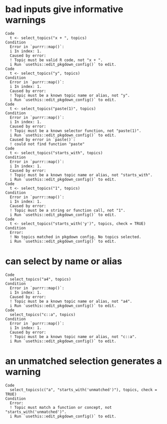 # bad inputs give informative warnings

    Code
      t <- select_topics("x + ", topics)
    Condition
      Error in `purrr::map()`:
      i In index: 1.
      Caused by error:
      ! Topic must be valid R code, not "x + ".
      i Run `usethis::edit_pkgdown_config()` to edit.
    Code
      t <- select_topics("y", topics)
    Condition
      Error in `purrr::map()`:
      i In index: 1.
      Caused by error:
      ! Topic must be a known topic name or alias, not "y".
      i Run `usethis::edit_pkgdown_config()` to edit.
    Code
      t <- select_topics("paste(1)", topics)
    Condition
      Error in `purrr::map()`:
      i In index: 1.
      Caused by error:
      ! Topic must be a known selector function, not "paste(1)".
      i Run `usethis::edit_pkgdown_config()` to edit.
      Caused by error in `paste()`:
      ! could not find function "paste"
    Code
      t <- select_topics("starts_with", topics)
    Condition
      Error in `purrr::map()`:
      i In index: 1.
      Caused by error:
      ! Topic must be a known topic name or alias, not "starts_with".
      i Run `usethis::edit_pkgdown_config()` to edit.
    Code
      t <- select_topics("1", topics)
    Condition
      Error in `purrr::map()`:
      i In index: 1.
      Caused by error:
      ! Topic must be a string or function call, not "1".
      i Run `usethis::edit_pkgdown_config()` to edit.
    Code
      t <- select_topics("starts_with('y')", topics, check = TRUE)
    Condition
      Error:
      ! No topics matched in pkgdown config. No topics selected.
      i Run `usethis::edit_pkgdown_config()` to edit.

# can select by name or alias

    Code
      select_topics("a4", topics)
    Condition
      Error in `purrr::map()`:
      i In index: 1.
      Caused by error:
      ! Topic must be a known topic name or alias, not "a4".
      i Run `usethis::edit_pkgdown_config()` to edit.
    Code
      select_topics("c::a", topics)
    Condition
      Error in `purrr::map()`:
      i In index: 1.
      Caused by error:
      ! Topic must be a known topic name or alias, not "c::a".
      i Run `usethis::edit_pkgdown_config()` to edit.

# an unmatched selection generates a warning

    Code
      select_topics(c("a", "starts_with('unmatched')"), topics, check = TRUE)
    Condition
      Error:
      ! Topic must match a function or concept, not "starts_with('unmatched')".
      i Run `usethis::edit_pkgdown_config()` to edit.


